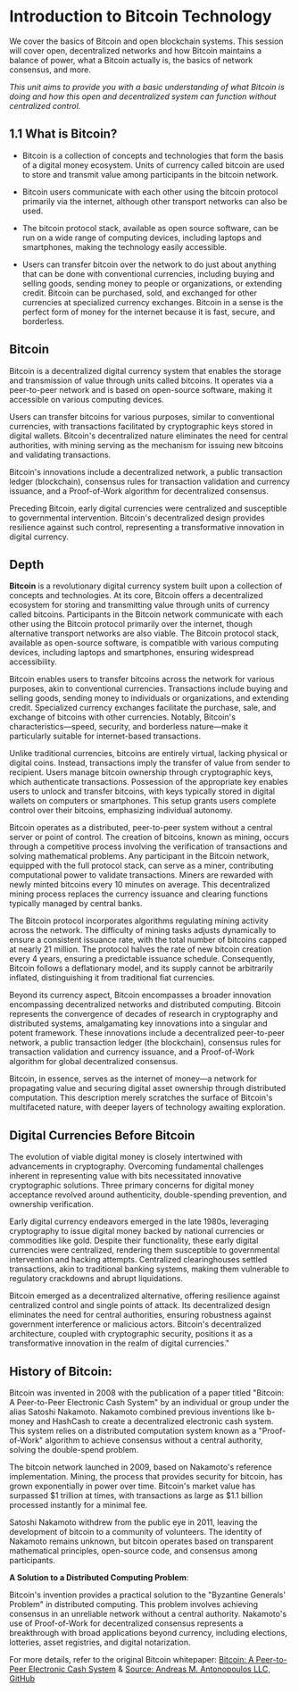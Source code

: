 # Introduction to Bitcoin Technology

We cover the basics of Bitcoin and open blockchain systems. This session will cover open, decentralized networks and how Bitcoin maintains a balance of power, what a Bitcoin actually is, the basics of network consensus, and more.

*This unit aims to provide you with a basic understanding of what Bitcoin is doing and how this open and decentralized system can function without centralized control.*

## 1.1 What is Bitcoin?

- Bitcoin is a collection of concepts and technologies that form the basis of a digital money ecosystem. Units of currency called bitcoin are used to store and transmit value among participants in the bitcoin network. 

- Bitcoin users communicate with each other using the bitcoin protocol primarily via the internet, although other transport networks can also be used. 

- The bitcoin protocol stack, available as open source software, can be run on a wide range of computing devices, including laptops and smartphones, making the technology easily accessible.

- Users can transfer bitcoin over the network to do just about anything that can be done with conventional currencies, including buying and selling goods, sending money to people or organizations, or extending credit. Bitcoin can be purchased, sold, and exchanged for other currencies at specialized currency exchanges. Bitcoin in a sense is the perfect form of money for the internet because it is fast, secure, and borderless.

## **Bitcoin**

Bitcoin is a decentralized digital currency system that enables the storage and transmission of value through units called bitcoins. It operates via a peer-to-peer network and is based on open-source software, making it accessible on various computing devices.

Users can transfer bitcoins for various purposes, similar to conventional currencies, with transactions facilitated by cryptographic keys stored in digital wallets. Bitcoin's decentralized nature eliminates the need for central authorities, with mining serving as the mechanism for issuing new bitcoins and validating transactions.

Bitcoin's innovations include a decentralized network, a public transaction ledger (blockchain), consensus rules for transaction validation and currency issuance, and a Proof-of-Work algorithm for decentralized consensus.

Preceding Bitcoin, early digital currencies were centralized and susceptible to governmental intervention. Bitcoin's decentralized design provides resilience against such control, representing a transformative innovation in digital currency.



## Depth

**Bitcoin** is a revolutionary digital currency system built upon a collection of concepts and technologies. At its core, Bitcoin offers a decentralized ecosystem for storing and transmitting value through units of currency called bitcoins. Participants in the Bitcoin network communicate with each other using the Bitcoin protocol primarily over the internet, though alternative transport networks are also viable. The Bitcoin protocol stack, available as open-source software, is compatible with various computing devices, including laptops and smartphones, ensuring widespread accessibility.

Bitcoin enables users to transfer bitcoins across the network for various purposes, akin to conventional currencies. Transactions include buying and selling goods, sending money to individuals or organizations, and extending credit. Specialized currency exchanges facilitate the purchase, sale, and exchange of bitcoins with other currencies. Notably, Bitcoin's characteristics—speed, security, and borderless nature—make it particularly suitable for internet-based transactions.

Unlike traditional currencies, bitcoins are entirely virtual, lacking physical or digital coins. Instead, transactions imply the transfer of value from sender to recipient. Users manage bitcoin ownership through cryptographic keys, which authenticate transactions. Possession of the appropriate key enables users to unlock and transfer bitcoins, with keys typically stored in digital wallets on computers or smartphones. This setup grants users complete control over their bitcoins, emphasizing individual autonomy.

Bitcoin operates as a distributed, peer-to-peer system without a central server or point of control. The creation of bitcoins, known as mining, occurs through a competitive process involving the verification of transactions and solving mathematical problems. Any participant in the Bitcoin network, equipped with the full protocol stack, can serve as a miner, contributing computational power to validate transactions. Miners are rewarded with newly minted bitcoins every 10 minutes on average. This decentralized mining process replaces the currency issuance and clearing functions typically managed by central banks.

The Bitcoin protocol incorporates algorithms regulating mining activity across the network. The difficulty of mining tasks adjusts dynamically to ensure a consistent issuance rate, with the total number of bitcoins capped at nearly 21 million. The protocol halves the rate of new bitcoin creation every 4 years, ensuring a predictable issuance schedule. Consequently, Bitcoin follows a deflationary model, and its supply cannot be arbitrarily inflated, distinguishing it from traditional fiat currencies.

Beyond its currency aspect, Bitcoin encompasses a broader innovation encompassing decentralized networks and distributed computing. Bitcoin represents the convergence of decades of research in cryptography and distributed systems, amalgamating key innovations into a singular and potent framework. These innovations include a decentralized peer-to-peer network, a public transaction ledger (the blockchain), consensus rules for transaction validation and currency issuance, and a Proof-of-Work algorithm for global decentralized consensus.

Bitcoin, in essence, serves as the internet of money—a network for propagating value and securing digital asset ownership through distributed computation. This description merely scratches the surface of Bitcoin's multifaceted nature, with deeper layers of technology awaiting exploration.

## Digital Currencies Before Bitcoin
The evolution of viable digital money is closely intertwined with advancements in cryptography. Overcoming fundamental challenges inherent in representing value with bits necessitated innovative cryptographic solutions. Three primary concerns for digital money acceptance revolved around authenticity, double-spending prevention, and ownership verification.

Early digital currency endeavors emerged in the late 1980s, leveraging cryptography to issue digital money backed by national currencies or commodities like gold. Despite their functionality, these early digital currencies were centralized, rendering them susceptible to governmental intervention and hacking attempts. Centralized clearinghouses settled transactions, akin to traditional banking systems, making them vulnerable to regulatory crackdowns and abrupt liquidations.

Bitcoin emerged as a decentralized alternative, offering resilience against centralized control and single points of attack. Its decentralized design eliminates the need for central authorities, ensuring robustness against government interference or malicious actors. Bitcoin's decentralized architecture, coupled with cryptographic security, positions it as a transformative innovation in the realm of digital currencies."


## **History of Bitcoin**:

Bitcoin was invented in 2008 with the publication of a paper titled "Bitcoin: A Peer-to-Peer Electronic Cash System" by an individual or group under the alias Satoshi Nakamoto. Nakamoto combined previous inventions like b-money and HashCash to create a decentralized electronic cash system. This system relies on a distributed computation system known as a "Proof-of-Work" algorithm to achieve consensus without a central authority, solving the double-spend problem.

The bitcoin network launched in 2009, based on Nakamoto's reference implementation. Mining, the process that provides security for bitcoin, has grown exponentially in power over time. Bitcoin's market value has surpassed $1 trillion at times, with transactions as large as $1.1 billion processed instantly for a minimal fee.

Satoshi Nakamoto withdrew from the public eye in 2011, leaving the development of bitcoin to a community of volunteers. The identity of Nakamoto remains unknown, but bitcoin operates based on transparent mathematical principles, open-source code, and consensus among participants.

**A Solution to a Distributed Computing Problem**:

Bitcoin's invention provides a practical solution to the "Byzantine Generals' Problem" in distributed computing. This problem involves achieving consensus in an unreliable network without a central authority. Nakamoto's use of Proof-of-Work for decentralized consensus represents a breakthrough with broad applications beyond currency, including elections, lotteries, asset registries, and digital notarization.

For more details, refer to the original Bitcoin whitepaper: [Bitcoin: A Peer-to-Peer Electronic Cash System](https://bitcoin.org/en/bitcoin-paper) & [Source: Andreas M. Antonopoulos LLC, GitHub](https://github.com/bitcoinbook/bitcoinbook/blob/develop/ch08.asciidoc)